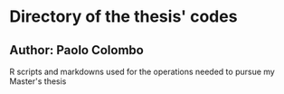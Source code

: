 # Directory of the thesis' codes
## Author: Paolo Colombo

R scripts and markdowns used for the operations needed to pursue my Master's thesis
